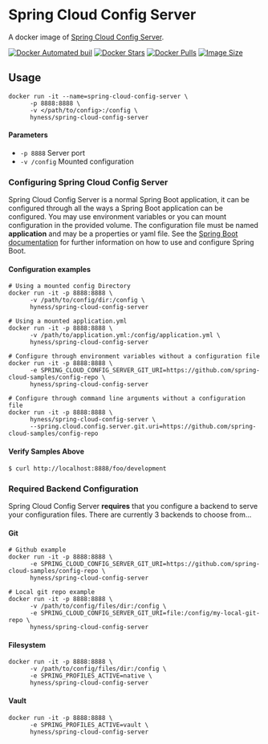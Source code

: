 # Spring Cloud Config Server
A docker image of [Spring Cloud Config Server](https://cloud.spring.io/spring-cloud-static/spring-cloud-config/2.1.3.RELEASE/single/spring-cloud-config.html).

[![Docker Automated buil](https://img.shields.io/docker/automated/hyness/spring-cloud-config-server.svg?style=flat-square)](https://hub.docker.com/r/hyness/spring-cloud-config-server/builds/)
[![Docker Stars](https://img.shields.io/docker/stars/hyness/spring-cloud-config-server.svg?style=flat-square)](https://hub.docker.com/r/hyness/spring-cloud-config-server/)
[![Docker Pulls](https://img.shields.io/docker/pulls/hyness/spring-cloud-config-server.svg?style=flat-square)](https://hub.docker.com/r/hyness/spring-cloud-config-server)
[![Image Size](https://images.microbadger.com/badges/image/hyness/spring-cloud-config-server.svg)](https://microbadger.com/images/hyness/spring-cloud-config-server)

## Usage
```
docker run -it --name=spring-cloud-config-server \
      -p 8888:8888 \
      -v </path/to/config>:/config \
      hyness/spring-cloud-config-server
```

#### Parameters
* `-p 8888` Server port
* `-v /config` Mounted configuration

###  Configuring Spring Cloud Config Server
Spring Cloud Config Server is a normal Spring Boot application, it can be configured through all the ways a Spring Boot application can be configured.  You may use environment variables or you can mount configuration in the provided volume.  The configuration file must be named **application** and may be a properties or yaml file. See the [Spring Boot documentation](http://docs.spring.io/spring-boot/docs/current/reference/htmlsingle/#boot-features-external-config) for further information on how to use and configure Spring Boot.


#### Configuration examples
```
# Using a mounted config Directory
docker run -it -p 8888:8888 \
      -v /path/to/config/dir:/config \
      hyness/spring-cloud-config-server

# Using a mounted application.yml
docker run -it -p 8888:8888 \
      -v /path/to/application.yml:/config/application.yml \
      hyness/spring-cloud-config-server

# Configure through environment variables without a configuration file
docker run -it -p 8888:8888 \
      -e SPRING_CLOUD_CONFIG_SERVER_GIT_URI=https://github.com/spring-cloud-samples/config-repo \
      hyness/spring-cloud-config-server

# Configure through command line arguments without a configuration file
docker run -it -p 8888:8888 \
      hyness/spring-cloud-config-server \
      --spring.cloud.config.server.git.uri=https://github.com/spring-cloud-samples/config-repo
```
#### Verify Samples Above
```
$ curl http://localhost:8888/foo/development
```

### Required Backend Configuration
Spring Cloud Config Server **requires** that you configure a backend to serve your configuration files.  There are currently 3 backends to choose from...

#### Git
```
# Github example
docker run -it -p 8888:8888 \
      -e SPRING_CLOUD_CONFIG_SERVER_GIT_URI=https://github.com/spring-cloud-samples/config-repo \
      hyness/spring-cloud-config-server

# Local git repo example
docker run -it -p 8888:8888 \
      -v /path/to/config/files/dir:/config \
      -e SPRING_CLOUD_CONFIG_SERVER_GIT_URI=file:/config/my-local-git-repo \
      hyness/spring-cloud-config-server
```

#### Filesystem
```
docker run -it -p 8888:8888 \
      -v /path/to/config/files/dir:/config \
      -e SPRING_PROFILES_ACTIVE=native \
      hyness/spring-cloud-config-server
```

#### Vault
```
docker run -it -p 8888:8888 \
      -e SPRING_PROFILES_ACTIVE=vault \
      hyness/spring-cloud-config-server
```
